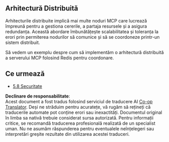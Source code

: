 <!--
CO_OP_TRANSLATOR_METADATA:
{
  "original_hash": "cd973a4e381337c6a3ac2443e7548e63",
  "translation_date": "2025-07-14T02:33:07+00:00",
  "source_file": "05-AdvancedTopics/mcp-scaling/README.md",
  "language_code": "ro"
}
-->
## Arhitectură Distribuită

Arhitecturile distribuite implică mai multe noduri MCP care lucrează împreună pentru a gestiona cererile, a partaja resursele și a asigura redundanța. Această abordare îmbunătățește scalabilitatea și toleranța la erori prin permiterea nodurilor să comunice și să se coordoneze printr-un sistem distribuit.

Să vedem un exemplu despre cum să implementăm o arhitectură distribuită a serverului MCP folosind Redis pentru coordonare.

## Ce urmează

- [5.8 Securitate](../mcp-security/README.md)

**Declinare de responsabilitate**:  
Acest document a fost tradus folosind serviciul de traducere AI [Co-op Translator](https://github.com/Azure/co-op-translator). Deși ne străduim pentru acuratețe, vă rugăm să rețineți că traducerile automate pot conține erori sau inexactități. Documentul original în limba sa nativă trebuie considerat sursa autorizată. Pentru informații critice, se recomandă traducerea profesională realizată de un specialist uman. Nu ne asumăm răspunderea pentru eventualele neînțelegeri sau interpretări greșite rezultate din utilizarea acestei traduceri.